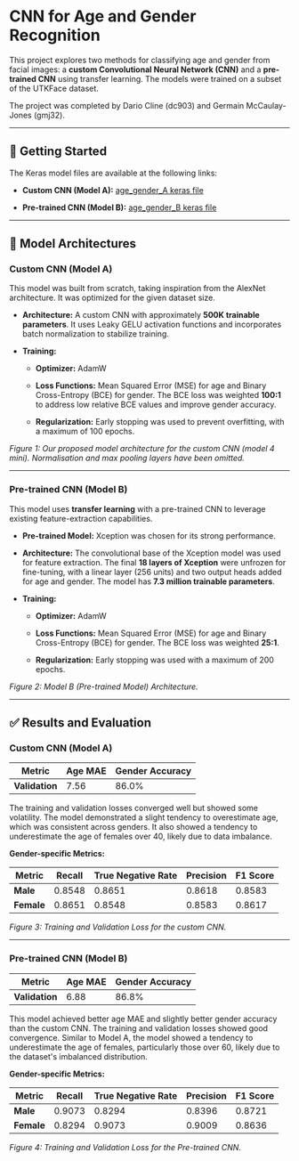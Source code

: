 # CNN for Age and Gender Recognition

This project explores two methods for classifying age and gender from facial images: a **custom Convolutional Neural Network (CNN)** and a **pre-trained CNN** using transfer learning. The models were trained on a subset of the UTKFace dataset.

The project was completed by Dario Cline (dc903) and Germain McCaulay-Jones (gmj32).

---

## 🚀 Getting Started

The Keras model files are available at the following links:

* **Custom CNN (Model A):** [age_gender_A keras file](https://drive.google.com/file/d/198wLmX6aJn18K-_UirdRHog-y1EYGa0x/view?usp=sharing)

* **Pre-trained CNN (Model B):** [age_gender_B keras file](https://drive.google.com/file/d/1lFd-2I3J-o9HCtBCnYpESllyQhhput5V/view?usp=sharing)

---

## 🧠 Model Architectures

### Custom CNN (Model A)

This model was built from scratch, taking inspiration from the AlexNet architecture. It was optimized for the given dataset size.

* **Architecture:** A custom CNN with approximately **500K trainable parameters**. It uses Leaky GELU activation functions and incorporates batch normalization to stabilize training.

* **Training:**

    * **Optimizer:** AdamW

    * **Loss Functions:** Mean Squared Error (MSE) for age and Binary Cross-Entropy (BCE) for gender. The BCE loss was weighted **100:1** to address low relative BCE values and improve gender accuracy.

    * **Regularization:** Early stopping was used to prevent overfitting, with a maximum of 100 epochs.

*Figure 1: Our proposed model architecture for the custom CNN (model 4 mini). Normalisation and max pooling layers have been omitted.*

---

### Pre-trained CNN (Model B)

This model uses **transfer learning** with a pre-trained CNN to leverage existing feature-extraction capabilities.

* **Pre-trained Model:** Xception was chosen for its strong performance.

* **Architecture:** The convolutional base of the Xception model was used for feature extraction. The final **18 layers of Xception** were unfrozen for fine-tuning, with a linear layer (256 units) and two output heads added for age and gender. The model has **7.3 million trainable parameters**.

* **Training:**

    * **Optimizer:** AdamW

    * **Loss Functions:** Mean Squared Error (MSE) for age and Binary Cross-Entropy (BCE) for gender. The BCE loss was weighted **25:1**.

    * **Regularization:** Early stopping was used with a maximum of 200 epochs.

*Figure 2: Model B (Pre-trained Model) Architecture.*

---

## ✅ Results and Evaluation

### Custom CNN (Model A)

| Metric | Age MAE | Gender Accuracy |
| ------ | ------- | --------------- |
| **Validation** | 7.56 | 86.0% |

The training and validation losses converged well but showed some volatility. The model demonstrated a slight tendency to overestimate age, which was consistent across genders. It also showed a tendency to underestimate the age of females over 40, likely due to data imbalance.

**Gender-specific Metrics:**

| Metric | Recall | True Negative Rate | Precision | F1 Score |
| ------ | ------ | ------------------ | --------- | -------- |
| **Male** | 0.8548 | 0.8651 | 0.8618 | 0.8583 |
| **Female** | 0.8651 | 0.8548 | 0.8583 | 0.8617 |

*Figure 3: Training and Validation Loss for the custom CNN.*

---

### Pre-trained CNN (Model B)

| Metric | Age MAE | Gender Accuracy |
| ------ | ------- | --------------- |
| **Validation** | 6.88 | 86.8% |

This model achieved better age MAE and slightly better gender accuracy than the custom CNN. The training and validation losses showed good convergence. Similar to Model A, the model showed a tendency to underestimate the age of females, particularly those over 60, likely due to the dataset's imbalanced distribution.

**Gender-specific Metrics:**

| Metric | Recall | True Negative Rate | Precision | F1 Score |
| ------ | ------ | ------------------ | --------- | -------- |
| **Male** | 0.9073 | 0.8294 | 0.8396 | 0.8721 |
| **Female** | 0.8294 | 0.9073 | 0.9009 | 0.8636 |

*Figure 4: Training and Validation Loss for the Pre-trained CNN.*
